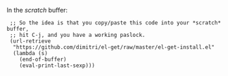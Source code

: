 In the *scratch* buffer:

     ;; So the idea is that you copy/paste this code into your *scratch* buffer,
     ;; hit C-j, and you have a working paslock.
     (url-retrieve
      "https://github.com/dimitri/el-get/raw/master/el-get-install.el"
      (lambda (s)
        (end-of-buffer)
        (eval-print-last-sexp)))
